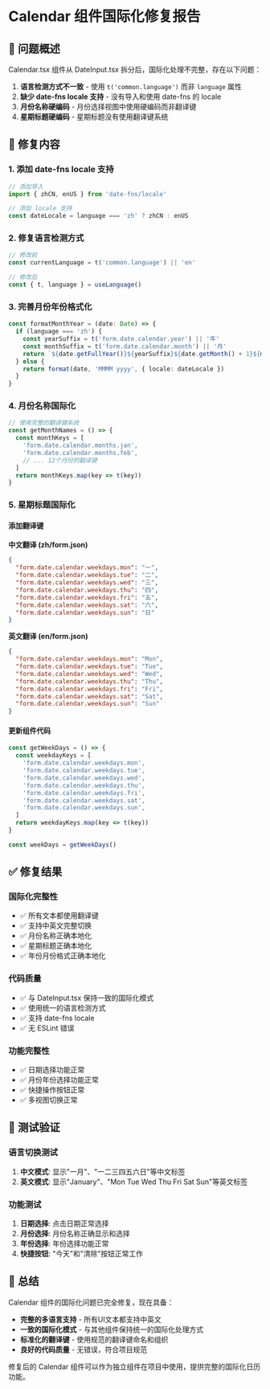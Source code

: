 # Calendar 组件国际化修复报告

## 🎯 问题概述

Calendar.tsx 组件从 DateInput.tsx 拆分后，国际化处理不完整，存在以下问题：

1. **语言检测方式不一致** - 使用 `t('common.language')` 而非 `language` 属性
2. **缺少 date-fns locale 支持** - 没有导入和使用 date-fns 的 locale
3. **月份名称硬编码** - 月份选择视图中使用硬编码而非翻译键
4. **星期标题硬编码** - 星期标题没有使用翻译键系统

## 🔧 修复内容

### 1. 添加 date-fns locale 支持

```typescript
// 添加导入
import { zhCN, enUS } from 'date-fns/locale'

// 添加 locale 支持
const dateLocale = language === 'zh' ? zhCN : enUS
```

### 2. 修复语言检测方式

```typescript
// 修改前
const currentLanguage = t('common.language') || 'en'

// 修改后
const { t, language } = useLanguage()
```

### 3. 完善月份年份格式化

```typescript
const formatMonthYear = (date: Date) => {
  if (language === 'zh') {
    const yearSuffix = t('form.date.calendar.year') || '年'
    const monthSuffix = t('form.date.calendar.month') || '月'
    return `${date.getFullYear()}${yearSuffix}${date.getMonth() + 1}${monthSuffix}`
  } else {
    return format(date, 'MMMM yyyy', { locale: dateLocale })
  }
}
```

### 4. 月份名称国际化

```typescript
// 使用完整的翻译键系统
const getMonthNames = () => {
  const monthKeys = [
    'form.date.calendar.months.jan',
    'form.date.calendar.months.feb',
    // ... 12个月份的翻译键
  ]
  return monthKeys.map(key => t(key))
}
```

### 5. 星期标题国际化

#### 添加翻译键

**中文翻译 (zh/form.json)**

```json
{
  "form.date.calendar.weekdays.mon": "一",
  "form.date.calendar.weekdays.tue": "二",
  "form.date.calendar.weekdays.wed": "三",
  "form.date.calendar.weekdays.thu": "四",
  "form.date.calendar.weekdays.fri": "五",
  "form.date.calendar.weekdays.sat": "六",
  "form.date.calendar.weekdays.sun": "日"
}
```

**英文翻译 (en/form.json)**

```json
{
  "form.date.calendar.weekdays.mon": "Mon",
  "form.date.calendar.weekdays.tue": "Tue",
  "form.date.calendar.weekdays.wed": "Wed",
  "form.date.calendar.weekdays.thu": "Thu",
  "form.date.calendar.weekdays.fri": "Fri",
  "form.date.calendar.weekdays.sat": "Sat",
  "form.date.calendar.weekdays.sun": "Sun"
}
```

#### 更新组件代码

```typescript
const getWeekDays = () => {
  const weekdayKeys = [
    'form.date.calendar.weekdays.mon',
    'form.date.calendar.weekdays.tue',
    'form.date.calendar.weekdays.wed',
    'form.date.calendar.weekdays.thu',
    'form.date.calendar.weekdays.fri',
    'form.date.calendar.weekdays.sat',
    'form.date.calendar.weekdays.sun',
  ]
  return weekdayKeys.map(key => t(key))
}

const weekDays = getWeekDays()
```

## ✅ 修复结果

### 国际化完整性

- ✅ 所有文本都使用翻译键
- ✅ 支持中英文完整切换
- ✅ 月份名称正确本地化
- ✅ 星期标题正确本地化
- ✅ 年份月份格式正确本地化

### 代码质量

- ✅ 与 DateInput.tsx 保持一致的国际化模式
- ✅ 使用统一的语言检测方式
- ✅ 支持 date-fns locale
- ✅ 无 ESLint 错误

### 功能完整性

- ✅ 日期选择功能正常
- ✅ 月份年份选择功能正常
- ✅ 快捷操作按钮正常
- ✅ 多视图切换正常

## 🧪 测试验证

### 语言切换测试

1. **中文模式**: 显示"一月"、"一二三四五六日"等中文标签
2. **英文模式**: 显示"January"、"Mon Tue Wed Thu Fri Sat Sun"等英文标签

### 功能测试

1. **日期选择**: 点击日期正常选择
2. **月份选择**: 月份名称正确显示和选择
3. **年份选择**: 年份选择功能正常
4. **快捷按钮**: "今天"和"清除"按钮正常工作

## 📝 总结

Calendar 组件的国际化问题已完全修复，现在具备：

- **完整的多语言支持** - 所有UI文本都支持中英文
- **一致的国际化模式** - 与其他组件保持统一的国际化处理方式
- **标准化的翻译键** - 使用规范的翻译键命名和组织
- **良好的代码质量** - 无错误，符合项目规范

修复后的 Calendar 组件可以作为独立组件在项目中使用，提供完整的国际化日历功能。
